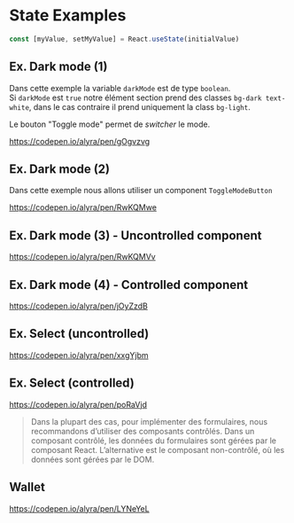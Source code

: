 # State Examples

```javascript
const [myValue, setMyValue] = React.useState(initialValue)
```

## Ex. Dark mode (1)

Dans cette exemple la variable `darkMode` est de type `boolean`.  
Si `darkMode` est `true` notre élément section prend des classes `bg-dark text-white`, dans le cas contraire il prend uniquement la class `bg-light`.

Le bouton "Toggle mode" permet de _switcher_ le mode.

https://codepen.io/alyra/pen/gOgvzvg

## Ex. Dark mode (2)

Dans cette exemple nous allons utiliser un component `ToggleModeButton`

https://codepen.io/alyra/pen/RwKQMwe

## Ex. Dark mode (3) - Uncontrolled component

https://codepen.io/alyra/pen/RwKQMVv

## Ex. Dark mode (4) - Controlled component

https://codepen.io/alyra/pen/jOyZzdB

## Ex. Select (uncontrolled)

https://codepen.io/alyra/pen/xxgYjbm

## Ex. Select (controlled)

https://codepen.io/alyra/pen/poRaVjd

> Dans la plupart des cas, pour implémenter des formulaires, nous recommandons d’utiliser des composants contrôlés. Dans un composant contrôlé, les données du formulaires sont gérées par le composant React. L’alternative est le composant non-contrôlé, où les données sont gérées par le DOM.

## Wallet

https://codepen.io/alyra/pen/LYNeYeL

